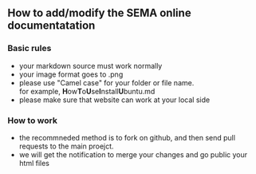 ## How to add/modify the SEMA online documentatation


### Basic rules

* your markdown source must work normally
* your image format goes to .png
* please use "Camel case" for your folder or file name. 
  <br>for example,
      **H**ow**T**o**U**se**I**nstall**U**buntu.md
* please make sure that website can work at your local side



### How to work

* the recommneded method is to fork on github, and then send pull requests to the main proejct. 
* we will get the notification to merge your changes and go public your html files

